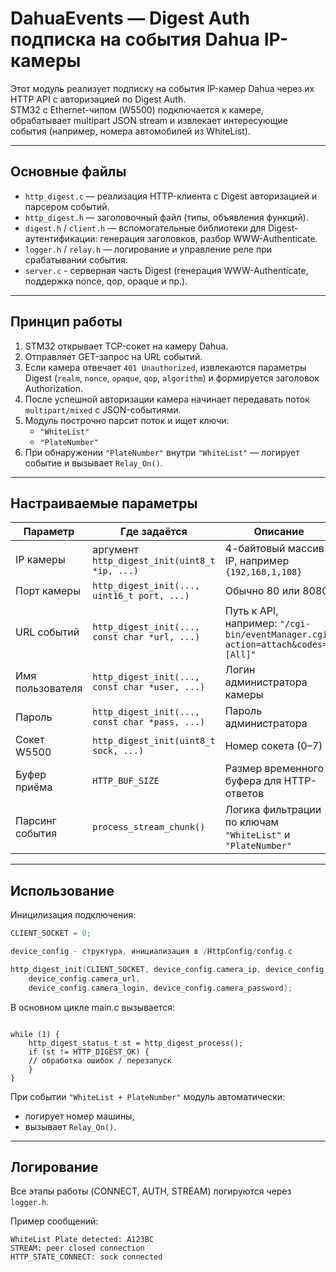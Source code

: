 # DahuaEvents — Digest Auth подписка на события Dahua IP-камеры

Этот модуль реализует подписку на события IP-камер Dahua через их HTTP API с авторизацией по Digest Auth.  
STM32 с Ethernet-чипом (W5500) подключается к камере, обрабатывает multipart JSON stream и извлекает интересующие события (например, номера автомобилей из WhiteList).

---

## Основные файлы

- `http_digest.c` — реализация HTTP-клиента с Digest авторизацией и парсером событий.  
- `http_digest.h` — заголовочный файл (типы, объявления функций).  
- `digest.h` / `client.h` — вспомогательные библиотеки для Digest-аутентификации: генерация заголовков, разбор WWW-Authenticate.  
- `logger.h` / `relay.h` — логирование и управление реле при срабатывании события.
- `server.c` - серверная часть Digest (генерация WWW-Authenticate, поддержка nonce, qop, opaque и пр.).

---

## Принцип работы

1. STM32 открывает TCP-сокет на камеру Dahua.  
2. Отправляет GET-запрос на URL событий.  
3. Если камера отвечает `401 Unauthorized`, извлекаются параметры Digest (`realm`, `nonce`, `opaque`, `qop`, `algorithm`) и формируется заголовок Authorization.  
4. После успешной авторизации камера начинает передавать поток `multipart/mixed` с JSON-событиями.  
5. Модуль построчно парсит поток и ищет ключи:  
   - `"WhiteList"`  
   - `"PlateNumber"`  
6. При обнаружении `"PlateNumber"` внутри `"WhiteList"` — логирует событие и вызывает `Relay_On()`.

---

## Настраиваемые параметры

| Параметр           | Где задаётся                                  | Описание                                    |
|--------------------|----------------------------------------------|---------------------------------------------|
| IP камеры          | аргумент `http_digest_init(uint8_t *ip, ...)`| 4-байтовый массив с IP, например `{192,168,1,108}` |
| Порт камеры        | `http_digest_init(..., uint16_t port, ...)`  | Обычно 80 или 8080                           |
| URL событий        | `http_digest_init(..., const char *url, ...)`| Путь к API, например: `"/cgi-bin/eventManager.cgi?action=attach&codes=[All]"` |
| Имя пользователя   | `http_digest_init(..., const char *user, ...)` | Логин администратора камеры                  |
| Пароль             | `http_digest_init(..., const char *pass, ...)` | Пароль администратора                         |
| Сокет W5500        | `http_digest_init(uint8_t sock, ...)`         | Номер сокета (0–7)                            |
| Буфер приёма       | `HTTP_BUF_SIZE`                               | Размер временного буфера для HTTP-ответов    |
| Парсинг события    | `process_stream_chunk()`                       | Логика фильтрации по ключам `"WhiteList"` и `"PlateNumber"` |

---

## Использование

Иницилизация подключения:

``` C
CLIENT_SOCKET = 0;

device_config - структура, инициализация в /HttpConfig/config.c

http_digest_init(CLIENT_SOCKET, device_config.camera_ip, device_config.camera_port,
	device_config.camera_url,
	device_config.camera_login, device_config.camera_password);

```


В основном цикле main.c вызывается:

```

while (1) {
	http_digest_status_t st = http_digest_process();
	if (st != HTTP_DIGEST_OK) {
	// обработка ошибок / перезапуск
	}
}

```

При событии `"WhiteList + PlateNumber"` модуль автоматически:

- логирует номер машины,  
- вызывает `Relay_On()`.

---

## Логирование

Все этапы работы (CONNECT, AUTH, STREAM) логируются через `logger.h`.

Пример сообщений:

```
WhiteList Plate detected: A123BC
STREAM: peer closed connection
HTTP_STATE_CONNECT: sock connected
```

